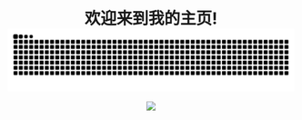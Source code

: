 <h1 align="center">
欢迎来到我的主页!
<img alt="贪吃蛇" src="https://raw.githubusercontent.com/sun589/sun589/output/github-contribution-grid-snake.svg">
<a href="https://github.com/sun589/QQkey_Tool"><img width="278" src="https://github-readme-stats.zohan.tech/api/pin/?username=sun589&repo=QQkey_Tool&theme=dark&hide_border=true"></a>
</h1>
